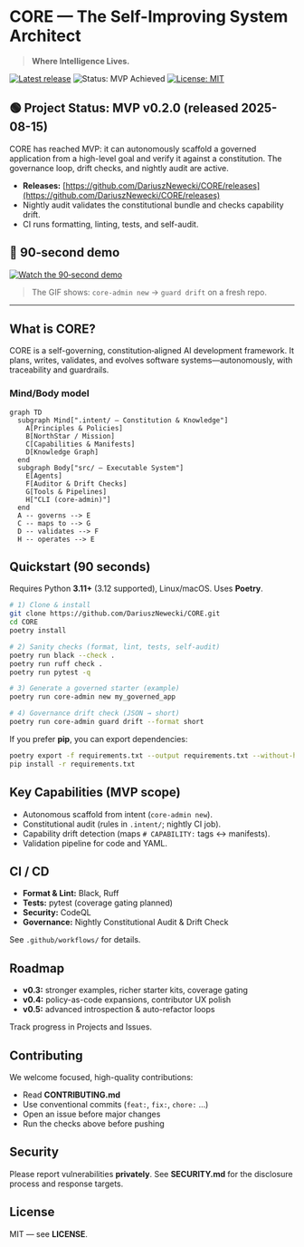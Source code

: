 # CORE — The Self-Improving System Architect

> **Where Intelligence Lives.**

[![Latest release](https://img.shields.io/github/v/release/DariuszNewecki/CORE?sort=semver)](https://github.com/DariuszNewecki/CORE/releases)
![Status: MVP Achieved](https://img.shields.io/badge/status-MVP%20achieved-brightgreen.svg)
[![License: MIT](https://img.shields.io/badge/License-MIT-yellow.svg)](LICENSE)

## 🟢 Project Status: **MVP v0.2.0** (released 2025-08-15)

CORE has reached MVP: it can autonomously scaffold a governed application from a high-level goal and verify it against a constitution. The governance loop, drift checks, and nightly audit are active.

* **Releases:** [https://github.com/DariuszNewecki/CORE/releases](https://github.com/DariuszNewecki/CORE/releases)
* Nightly audit validates the constitutional bundle and checks capability drift.
* CI runs formatting, linting, tests, and self-audit.

## 🎥 90‑second demo

[![Watch the 90‑second demo](docs/assets/core-90s-demo.gif)](docs/assets/core-90s-demo.gif)

> The GIF shows: `core-admin new` → `guard drift` on a fresh repo.

---

## What is CORE?

CORE is a self-governing, constitution‑aligned AI development framework. It plans, writes, validates, and evolves software systems—autonomously, with traceability and guardrails.

### Mind/Body model

```mermaid
graph TD
  subgraph Mind[".intent/ — Constitution & Knowledge"]
    A[Principles & Policies]
    B[NorthStar / Mission]
    C[Capabilities & Manifests]
    D[Knowledge Graph]
  end
  subgraph Body["src/ — Executable System"]
    E[Agents]
    F[Auditor & Drift Checks]
    G[Tools & Pipelines]
    H["CLI (core-admin)"]
  end
  A -- governs --> E
  C -- maps to --> G
  D -- validates --> F
  H -- operates --> E
```

## Quickstart (90 seconds)

Requires Python **3.11+** (3.12 supported), Linux/macOS. Uses **Poetry**.

```bash
# 1) Clone & install
git clone https://github.com/DariuszNewecki/CORE.git
cd CORE
poetry install

# 2) Sanity checks (format, lint, tests, self-audit)
poetry run black --check .
poetry run ruff check .
poetry run pytest -q

# 3) Generate a governed starter (example)
poetry run core-admin new my_governed_app

# 4) Governance drift check (JSON → short)
poetry run core-admin guard drift --format short
```

If you prefer **pip**, you can export dependencies:

```bash
poetry export -f requirements.txt --output requirements.txt --without-hashes
pip install -r requirements.txt
```

## Key Capabilities (MVP scope)

* Autonomous scaffold from intent (`core-admin new`).
* Constitutional audit (rules in `.intent/`; nightly CI job).
* Capability drift detection (maps `# CAPABILITY:` tags ↔ manifests).
* Validation pipeline for code and YAML.

## CI / CD

* **Format & Lint:** Black, Ruff
* **Tests:** pytest (coverage gating planned)
* **Security:** CodeQL
* **Governance:** Nightly Constitutional Audit & Drift Check

See `.github/workflows/` for details.

## Roadmap

* **v0.3:** stronger examples, richer starter kits, coverage gating
* **v0.4:** policy-as-code expansions, contributor UX polish
* **v0.5:** advanced introspection & auto-refactor loops

Track progress in Projects and Issues.

## Contributing

We welcome focused, high-quality contributions:

* Read **CONTRIBUTING.md**
* Use conventional commits (`feat:`, `fix:`, `chore:` …)
* Open an issue before major changes
* Run the checks above before pushing

## Security

Please report vulnerabilities **privately**. See **SECURITY.md** for the disclosure process and response targets.

## License

MIT — see **LICENSE**.
